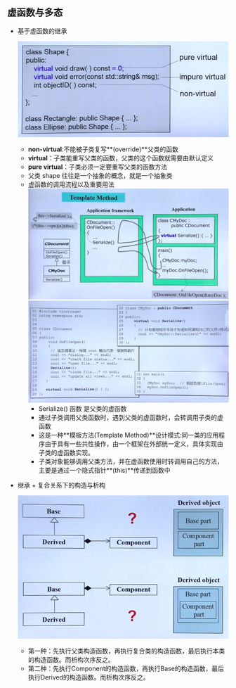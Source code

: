 ## 虚函数与多态

- 基于虚函数的继承

	![](./img/54.png)
    - **non-virtual**:不能被子类复写**(override)**父类的函数
    - **virtual**：子类能重写父类的函数，父类的这个函数就需要由默认定义
    - **pure virtual**：子类必须一定要重写父类的函数方法
    - 父类 shape 往往是一个抽象的概念，就是一个抽象类
    - 虚函数的调用流程以及重要用法
    	![](./img/55.png)
        ![](./img/56.png)
        - Serialize() 函数 是父类的虚函数
        - 通过子类调用父类函数时，遇到父类的虚函数时，会转调用子类的虚函数
        - 这是一种**模板方法(Template Method)**设计模式:同一类的应用程序由于具有一些共性操作，由一个框架在外部统一定义，具体实现由子类的虚函数实现。
        - 子类对象能够调用父类方法，并在虚函数使用时转调用自己的方法，主要是通过一个隐式指针**(this)**传递到函数中

- 继承 + 复合关系下的构造与析构		
	
    ![](./img/57.png)
    - 第一种：先执行父类构造函数，再执行复合类的构造函数，最后执行本类的构造函数。而析构次序反之。
    - 第二种：先执行Component的构造函数，再执行Base的构造函数，最后执行Derived的构造函数。而析构次序反之。